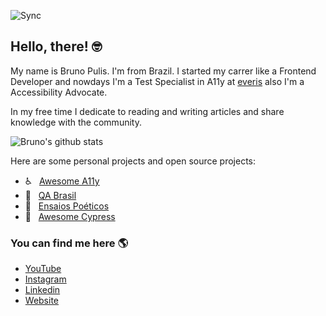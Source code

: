 ![Sync](https://github.com/brunopulis/brunopulis/workflows/Sync/badge.svg)

## Hello, there! 🤓

My name is Bruno Pulis. I'm from Brazil. I started my carrer like a Frontend Developer and nowdays I'm a Test Specialist in A11y at [everis](https://www.everis.com/global/en) also I'm a Accessibility Advocate.

In my free time I dedicate to reading and writing articles and share knowledge with the community.

![Bruno's github stats](https://github-readme-stats.vercel.app/api?username=brunopulis&show_icons=true)

Here are some personal projects and open source projects:

* ♿ &nbsp; [Awesome A11y](https://github.com/brunopulis/awesome-a11y)
* 🐞 &nbsp; [QA Brasil](https://github.com/qa-brasil)
* 📓 &nbsp; [Ensaios Poéticos](https://ensaiospoeticos.com.br)
* 👾 &nbsp; [Awesome Cypress](https://github.com/brunopulis/awesome-cypress)

### You can find me here 🌎

* [YouTube](https://www.youtube.com/c/BrunoPulis)
* [Instagram](https://instagram.com/brunopulisdev)
* [Linkedin](https://www.linkedin.com/in/pulis)
* [Website](https://brunopulis.com)
